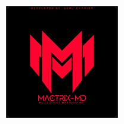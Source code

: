<div class = "repo" align = "center">
 
<a href = "#">
<img src = "https://raw.githubusercontent.com/IsuruBotz/IsuruData/refs/heads/main/Database/Media/MACTRIX-MD_SQUARE-LOGO.jpg"  width="300" height="300">
</img>
 <p align="center">
  <a href="#"><img src="http://readme-typing-svg.herokuapp.com?color=abb2b9&center=true&vCenter=true&multiline=false&lines=M+A+C+T+R+I+X+-+M+D" alt="">
</p>
